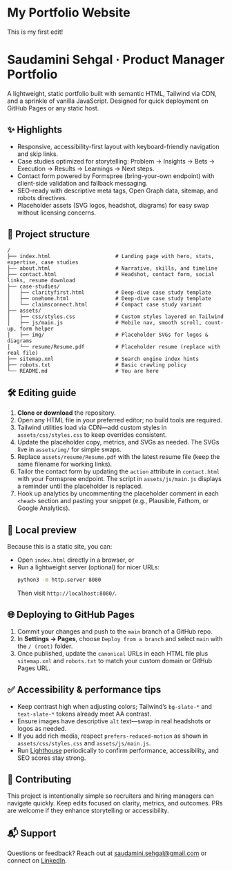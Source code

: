 # My Portfolio Website
This is my first edit!
# Saudamini Sehgal · Product Manager Portfolio

A lightweight, static portfolio built with semantic HTML, Tailwind via CDN, and a sprinkle of vanilla JavaScript. Designed for quick deployment on GitHub Pages or any static host.

## ✨ Highlights
- Responsive, accessibility-first layout with keyboard-friendly navigation and skip links.
- Case studies optimized for storytelling: Problem → Insights → Bets → Execution → Results → Learnings → Next steps.
- Contact form powered by Formspree (bring-your-own endpoint) with client-side validation and fallback messaging.
- SEO-ready with descriptive meta tags, Open Graph data, sitemap, and robots directives.
- Placeholder assets (SVG logos, headshot, diagrams) for easy swap without licensing concerns.

## 📁 Project structure
```
/
├── index.html                     # Landing page with hero, stats, expertise, case studies
├── about.html                     # Narrative, skills, and timeline
├── contact.html                   # Headshot, contact form, social links, resume download
├── case-studies/
│   ├── clarityfirst.html          # Deep-dive case study template
│   ├── onehome.html               # Deep-dive case study template
│   └── claimsconnect.html         # Compact case study variant
├── assets/
│   ├── css/styles.css             # Custom styles layered on Tailwind
│   ├── js/main.js                 # Mobile nav, smooth scroll, count-up, form helper
│   ├── img/                       # Placeholder SVGs for logos & diagrams
│   └── resume/Resume.pdf          # Placeholder resume (replace with real file)
├── sitemap.xml                    # Search engine index hints
├── robots.txt                     # Basic crawling policy
└── README.md                      # You are here
```

## 🛠️ Editing guide
1. **Clone or download** the repository.
2. Open any HTML file in your preferred editor; no build tools are required.
3. Tailwind utilities load via CDN—add custom styles in `assets/css/styles.css` to keep overrides consistent.
4. Update the placeholder copy, metrics, and SVGs as needed. The SVGs live in `assets/img/` for simple swaps.
5. Replace `assets/resume/Resume.pdf` with the latest resume file (keep the same filename for working links).
6. Tailor the contact form by updating the `action` attribute in `contact.html` with your Formspree endpoint. The script in `assets/js/main.js` displays a reminder until the placeholder is replaced.
7. Hook up analytics by uncommenting the placeholder comment in each `<head>` section and pasting your snippet (e.g., Plausible, Fathom, or Google Analytics).

## 🧪 Local preview
Because this is a static site, you can:
- Open `index.html` directly in a browser, or
- Run a lightweight server (optional) for nicer URLs:
  ```bash
  python3 -m http.server 8080
  ```
  Then visit `http://localhost:8080/`.

## 🌐 Deploying to GitHub Pages
1. Commit your changes and push to the `main` branch of a GitHub repo.
2. In **Settings → Pages**, choose `Deploy from a branch` and select `main` with the `/ (root)` folder.
3. Once published, update the `canonical` URLs in each HTML file plus `sitemap.xml` and `robots.txt` to match your custom domain or GitHub Pages URL.

## ✅ Accessibility & performance tips
- Keep contrast high when adjusting colors; Tailwind’s `bg-slate-*` and `text-slate-*` tokens already meet AA contrast.
- Ensure images have descriptive `alt` text—swap in real headshots or logos as needed.
- If you add rich media, respect `prefers-reduced-motion` as shown in `assets/css/styles.css` and `assets/js/main.js`.
- Run [Lighthouse](https://web.dev/measure/) periodically to confirm performance, accessibility, and SEO scores stay strong.

## 🤝 Contributing
This project is intentionally simple so recruiters and hiring managers can navigate quickly. Keep edits focused on clarity, metrics, and outcomes. PRs are welcome if they enhance storytelling or accessibility.

## 📬 Support
Questions or feedback? Reach out at [saudamini.sehgal@gmail.com](mailto:saudamini.sehgal@gmail.com) or connect on [LinkedIn](https://www.linkedin.com/in/saudaminisehgal).
